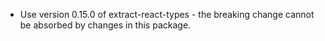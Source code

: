 - Use version 0.15.0 of extract-react-types - the breaking change cannot be absorbed by changes in this package.